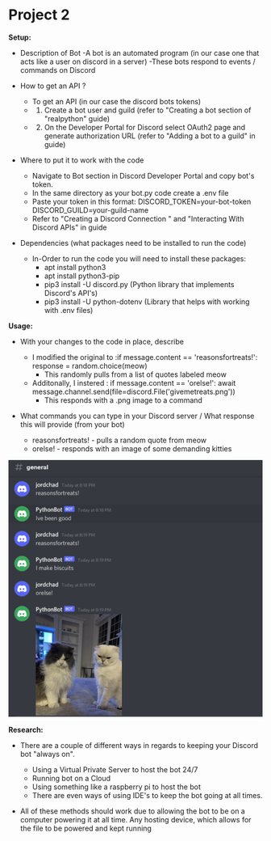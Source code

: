 # Project 2

**Setup:**
- Description of Bot
    -A bot is an automated program (in our case one that acts like a user on discord in a server)
    -These bots respond to events / commands on Discord

- How to get an API ?
    - To get an API (in our case the discord bots tokens)
    - 1. Create a bot user and guild (refer to "Creating a bot section of "realpython" guide)
    - 2. On the Developer Portal for Discord select OAuth2 page and generate authorization URL (refer to "Adding a bot to a guild" in guide)

- Where to put it to work with the code
    - Navigate to Bot section in Discord Developer Portal and copy bot's token.
    - In the same directory as your bot.py code create a .env file
    - Paste your token in this format: 
    DISCORD_TOKEN=your-bot-token
    DISCORD_GUILD=your-guild-name
    - Refer to "Creating a Discord Connection " and "Interacting With Discord APIs" in guide

- Dependencies (what packages need to be installed to run the code)
    - In-Order to run the code you will need to install these packages:
        - apt install python3
        - apt install python3-pip
        - pip3 install -U discord.py (Python library that implements Discord's API's)
        - pip3 install -U python-dotenv (Library that helps with working with .env files)
        


**Usage:**
- With your changes to the code in place, describe
    - I modified the original to :if message.content == 'reasonsfortreats!':
         response = random.choice(meow)
        - This randomly pulls from a list of quotes labeled meow 
    - Additonally, I instered :  if message.content == 'orelse!':
        await message.channel.send(file=discord.File('givemetreats.png'))
        - This responds with a .png image to a command

- What commands you can type in your Discord server / What response this will provide (from your bot)
    - reasonsfortreats! - pulls a random quote from meow
    - orelse! - responds with an image of some demanding kitties

![Example of commands running and what they do](workingproof.png)

**Research:**
- There are a couple of different ways in regards to keeping your Discord bot "always on". 
    - Using a Virtual Private Server to host the bot 24/7
    - Running bot on a Cloud
    - Using something like a raspberry pi to host the bot 
    - There are even ways of using IDE's to keep the bot going at all times.

- All of these methods should work due to allowing the bot to be on a computer powering it at all time. Any hosting device, which allows for the file to be powered and kept running 
